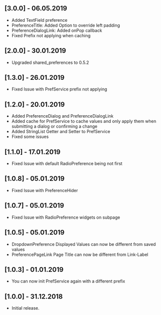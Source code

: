 ## [3.0.0] - 06.05.2019

* Added TextField preference
* PreferenceTitle: Added Option to override left padding
* PreferenceDialogLink: Added onPop callback
* Fixed Prefix not applying when caching

## [2.0.0] - 30.01.2019

* Upgraded shared_preferences to 0.5.2

## [1.3.0] - 26.01.2019

* Fixed Issue with PrefService prefix not applying

## [1.2.0] - 20.01.2019

* Added PreferenceDialog and PreferenceDialogLink
* Added cache for PrefService to cache values and only apply them when submitting a dialog or confirming a change
* Added StringList Getter and Setter to PrefService
* Fixed some issues

## [1.1.0] - 17.01.2019

* Fixed Issue with default RadioPreference being not first

## [1.0.8] - 05.01.2019

* Fixed Issue with PreferenceHider

## [1.0.7] - 05.01.2019

* Fixed Issue with RadioPreference widgets on subpage

## [1.0.5] - 05.01.2019

* DropdownPreference Displayed Values can now be different from saved values
* PreferencePageLink Page Title can now be different from Link-Label

## [1.0.3] - 01.01.2019

* You can now init PrefService again with a different prefix

## [1.0.0] - 31.12.2018

* Initial release.
